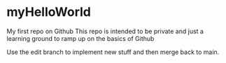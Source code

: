 # myHelloWorld
My first repo on Github
This repo is intended to be private and just a learning ground to ramp up on the basics of Github

Use the edit branch to implement new stuff and then merge back to main.
